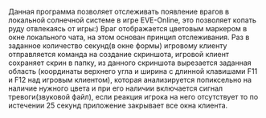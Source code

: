 Данная программа позволяет отслеживать появление врагов в локальной солнечной системе в игре EVE-Online, это позволяет копать руду отвлекаясь от игры:)
Враг отображается цветовым маркером в окне локального чата, на этом основан принцип отслеживания. Раз в заданное
количество секунд(в окне формы) игровому клиенту отправляется команда на создание скриншота, игровой клиент сохраняет скрин в папку, из данного скриншота вырезается заданная 
область (координаты верхнего угла и ширина с длинной клавишами F11 и F12 над игровым клиентом), которая анализируется попиксельно на наличие нужного цвета и 
при его наличии включается сигнал тревоги(звуковой файл), если реакция игрока на него отсутствует то по истечении 25 секунд приложение закрывает все окна клиента.
